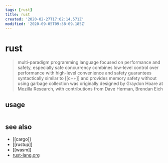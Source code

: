 ```yaml
---
tags: [rust]
title: rust
created: '2020-02-27T17:02:14.571Z'
modified: '2020-09-05T09:38:09.185Z'
---
```


# rust

> multi-paradigm programming language focused on performance and safety, especially safe concurrency
> combines low-level control over performance with high-level convenience and safety guarantees
> syntactically similar to [[c++]] and provides memory safety without using garbage collection
> was originally designed by Graydon Hoare at Mozilla Research, with contributions from Dave Herman, Brendan Eich



## usage
```rust

```

## see also
- [[cargo]]
- [[rustup]]
- [[wasm]]
- [rust-lang.org](https://www.rust-lang.org/)
